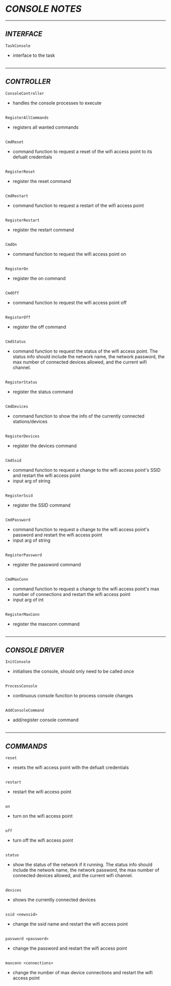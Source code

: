 # ***CONSOLE NOTES***
***

## *INTERFACE*
`TaskConsole`

- interface to the task
<br><br/>

***

## *CONTROLLER*
`ConsoleController`

- handles the console processes to execute
<br><br/>

`RegisterAllCommands`

- registers all wanted commands
<br><br/>

`CmdReset`

- command function to request a reset of the wifi access point to its defualt credentials 
<br><br/>

`RegisterReset`

- register the reset command
<br><br/>

`CmdRestart`

- command function to request a restart of the wifi access point
<br><br/>

`RegisterRestart`

- register the restart command
<br><br/>

`CmdOn`

- command function to request the wifi access point on
<br><br/>

`RegisterOn`

- register the on command
<br><br/>

`CmdOff`

- command function to request the wifi access point off
<br><br/>

`RegisterOff`

- register the off command
<br><br/>

`CmdStatus`

- command function to request the status of the wifi access point. The status info should include the network name, the network password, the max number of connected devices allowed, and the current wifi channel.
<br><br/>

`RegisterStatus`

- register the status command
<br><br/>

`CmdDevices`

- command function to show the info of the currently connected stations/devices
<br><br/>

`RegisterDevices`

- register the devices command
<br><br/>

`CmdSsid`

- command function to request a change to the wifi access point's SSID and restart the wifi access point
- input arg of string
<br><br/>

`RegisterSsid`

- register the SSID command
<br><br/>

`CmdPassword`

- command function to request a change to the wifi access point's password and restart the wifi access point
- input arg of string
<br><br/>


`RegisterPassword`

- register the password command
<br><br/>

`CmdMaxConn`

- command function to request a change to the wifi access point's max number of connections and restart the wifi access point
- input arg of int
<br><br/>

`RegisterMaxConn`

- register the maxconn command
<br><br/>

***

## *CONSOLE DRIVER*
`InitConsole`

- initialises the console, should only need to be called once
<br><br/>

`ProcessConsole`

- continuous console function to process console changes
<br><br/>

`AddConsoleCommand`

- add/register console command
<br><br/>

***

## *COMMANDS*
`reset`

- resets the wifi access point with the defualt credentials
<br><br/>

`restart`

- restart the wifi access point 
<br><br/>

`on`

- turn on the wifi access point
<br><br/>

`off`

- turn off the wifi access point
<br><br/>

`status`

- show the status of the network if it running. The status info should include the network name, the network password, the max number of connected devices allowed, and the current wifi channel.
<br><br/>

`devices`

- shows the currently connected devices
<br><br/>

`ssid <newssid>`

- change the ssid name and restart the wifi access point
<br><br/>

`password <password>`

- change the password and restart the wifi access point
<br><br/>

`maxconn <connections>`

- change the number of max device connections and restart the wifi access point 
<br><br/>

